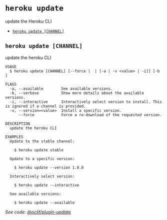 `heroku update`
===============

update the Heroku CLI

* [`heroku update [CHANNEL]`](#heroku-update-channel)

## `heroku update [CHANNEL]`

update the heroku CLI

```
USAGE
  $ heroku update [CHANNEL] [--force |  | [-a | -v <value> | -i]] [-b ]

FLAGS
  -a, --available        See available versions.
  -b, --verbose          Show more details about the available versions.
  -i, --interactive      Interactively select version to install. This is ignored if a channel is provided.
  -v, --version=<value>  Install a specific version.
      --force            Force a re-download of the requested version.

DESCRIPTION
  update the heroku CLI

EXAMPLES
  Update to the stable channel:

    $ heroku update stable

  Update to a specific version:

    $ heroku update --version 1.0.0

  Interactively select version:

    $ heroku update --interactive

  See available versions:

    $ heroku update --available
```

_See code: [@oclif/plugin-update](https://github.com/oclif/plugin-update/blob/v4.6.42/src/commands/update.ts)_
